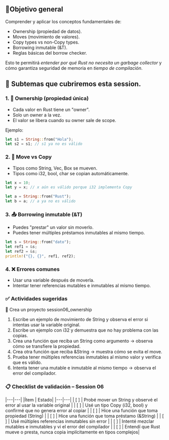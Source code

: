 ## 🎯Objetivo general

Comprender y aplicar los conceptos fundamentales de:

* Ownership (propiedad de datos).
* Moves (movimiento de valores).
* Copy types vs non-Copy types.
* Borrowing inmutable (&T).
* Reglas básicas del borrow checker.

Esto te permitirá *entender por qué Rust no necesita un garbage collector* y cómo garantiza seguridad de memoria en *tiempo de compilación*.

## 📌 Subtemas que cubriremos esta session.

### 1. 🔐 Ownership (propiedad única)

* Cada valor en Rust tiene un "owner".
* Solo un owner a la vez.
* El valor se libera cuando su owner sale de scope.

Ejemplo:

```rust
let s1 = String::from("Hola");
let s2 = s1; // s1 ya no es válido
```

### 2. 🔄 Move vs Copy

* Tipos como String, Vec, Box se mueven.
* Tipos como i32, bool, char se copian automáticamente.

```rust
let x = 10;
let y = x; // x aún es válido porque i32 implementa Copy

let a = String::from("Rust");
let b = a; // a ya no es válido
```

### 3. 📤 Borrowing inmutable (&T) 

* Puedes "prestar" un valor sin moverlo.
* Puedes tener múltiples préstamos inmutables al mismo tiempo.

```rust
let s = String::from("dato");
let ref1 = &s;
let ref2 = &s;
println!("{}, {}", ref1, ref2);
```

### 4. ❌ Errores comunes

* Usar una variable después de moverla.
* Intentar tener referencias mutables e inmutables al mismo tiempo.

### ✅ Actividades sugeridas

🧪 Crea un proyecto session06_ownership
1. Escribe un ejemplo de movimiento de String y observa el error si intentas usar la variable original.
2. Escribe un ejemplo con i32 y demuestra que no hay problema con las copias.
3. Crea una función que reciba un String como argumento → observa cómo se transfiere la propiedad.
4. Crea otra función que reciba &String → muestra cómo se evita el move.
5. Prueba tener múltiples referencias inmutables al mismo valor y verifica que es válido.
6. Intenta tener una mutable e inmutable al mismo tiempo → observa el error del compilador.

### 📋 Checklist de validación – Session 06

|---|---|
|Ítem	| Estado|
|---|---|
| [ ] | Probé mover un String y observé el error al usar la variable original	|
| [ ] | Usé un tipo Copy (i32, bool) y confirmé que no genera error al copiar	|
| [ ] | Hice una función que toma propiedad (String)	|
| [ ] | Hice una función que toma préstamo (&String)	|
| [ ] | Usé múltiples referencias inmutables sin error	|
| [ ] | Intenté mezclar mutables e inmutables y vi el error del compilador	|
| [ ] | Entendí que Rust mueve o presta, nunca copia implícitamente en tipos complejos|
